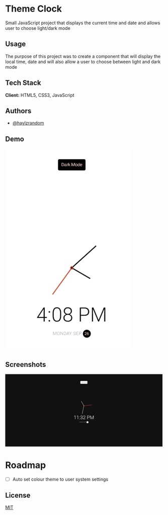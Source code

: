 # Theme Clock

Small JavaScript project that displays the current time and date and allows user
to choose light/dark mode

## Usage

The purpose of this project was to create a component that will display the
local time, date and will also allow a user to choose between light and dark
mode

## Tech Stack

**Client:** HTML5, CSS3, JavaScript

## Authors

- [@haylzrandom](https://www.github.com/haylzrandom)

## Demo

<img src="../../assets/gifs/theme-clock.gif" alt="Theme Clock Gif" width="400"  />

## Screenshots

<img src="../../assets/screenshots/Theme-Clock.png" alt="Theme Clock Screenshot" width="500" />

# Roadmap

- [ ] Auto set colour theme to user system settings

## License

[MIT](https://choosealicense.com/licenses/mit/)
